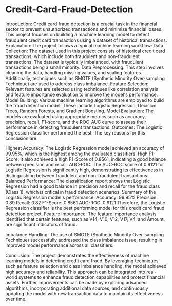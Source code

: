 # Credit-Card-Fraud-Detection
Introduction:
Credit card fraud detection is a crucial task in the financial sector to prevent unauthorized transactions and minimize financial losses. This project focuses on building a machine learning model to detect fraudulent credit card transactions using a dataset of historical transactions.
Explanation:
The project follows a typical machine learning workflow:
Data Collection: The dataset used in this project consists of historical credit card transactions, which include both fraudulent and non-fraudulent transactions. The dataset is typically imbalanced, with fraudulent transactions being a small minority.
Data Preprocessing: This step involves cleaning the data, handling missing values, and scaling features. Additionally, techniques such as SMOTE (Synthetic Minority Over-sampling Technique) are used to address class imbalance.
Feature Selection: Relevant features are selected using techniques like correlation analysis and feature importance evaluation to improve the model's performance.
Model Building: Various machine learning algorithms are employed to build the fraud detection model. These include Logistic Regression, Decision Trees, Random Forests, and Gradient Boosting.
Model Evaluation: The models are evaluated using appropriate metrics such as accuracy, precision, recall, F1-score, and the ROC-AUC curve to assess their performance in detecting fraudulent transactions.
Outcomes:
The Logistic Regression classifier performed the best. The key reasons for this conclusion are:

Highest Accuracy: The Logistic Regression model achieved an accuracy of 99.95%, which is the highest among the evaluated classifiers.
High F1-Score: It also achieved a high F1-Score of 0.8561, indicating a good balance between precision and recall.
AUC-ROC: The AUC-ROC score of 0.9121 for Logistic Regression is significantly high, demonstrating its effectiveness in distinguishing between fraudulent and non-fraudulent transactions.
Balanced Performance: The classification report shows that Logistic Regression had a good balance in precision and recall for the fraud class (Class 1), which is critical in fraud detection scenarios.
Summary of the Logistic Regression model's performance:
Accuracy: 99.95%
Precision: 0.89
Recall: 0.82
F1-Score: 0.8561
AUC-ROC: 0.9121
Therefore, the Logistic Regression classifier is the best performing model for this credit card fraud detection project.
Feature Importance:
The feature importance analysis identified that certain features, such as V14, V10, V12, V17, V4, and Amount, are significant indicators of fraud.

Imbalance Handling:
The use of SMOTE (Synthetic Minority Over-sampling Technique) successfully addressed the class imbalance issue, resulting in improved model performance across all classifiers.

Conclusion:
The project demonstrates the effectiveness of machine learning models in detecting credit card fraud. By leveraging techniques such as feature selection and class imbalance handling, the model achieved high accuracy and reliability. This approach can be integrated into real-world systems to enhance fraud detection capabilities and protect financial assets.
Further improvements can be made by exploring advanced algorithms, incorporating additional data sources, and continuously updating the model with new transaction data to maintain its effectiveness over time.

